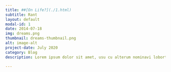 ```yaml
---
title: ##[On Life?](./1.html)
subtitle: Rant
layout: default
modal-id: 1
date: 2014-07-18
img: dreams.png
thumbnail: dreams-thumbnail.png
alt: image-alt
project-date: July 2020
category: Blog
description: Lorem ipsum dolor sit amet, usu cu alterum nominavi lobortis. At duo novum diceret. Tantas apeirian vix et, usu sanctus postulant inciderint ut, populo diceret necessitatibus in vim. Cu eum dicam feugiat noluisse.

---
```

